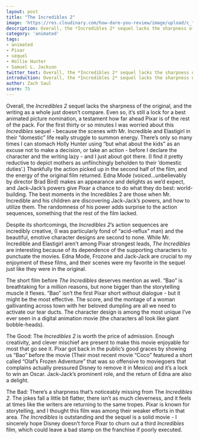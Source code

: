 ```yaml
---
layout: post
title: "The Incredibles 2"
image: 'https://res.cloudinary.com/how-dare-you-review/image/upload/c_fill,h_399,w_760/v1529473279/incredibles2.png'
description: Overall, the *Incredibles 2* sequel lacks the sharpness of the original, and the writing as a whole just doesn’t compare.
category: 'animated'
tags:
- animated
- Pixar
- sequel
- Hollie Hunter
- Samuel L. Jackson
twitter_text: Overall, the *Incredibles 2* sequel lacks the sharpness of the original, and the writing as a whole just doesn’t compare.
introduction: Overall, the *Incredibles 2* sequel lacks the sharpness of the original, and the writing as a whole just doesn’t compare.
author: Zach Saul
score: 75
---
```


Overall, the *Incredibles 2* sequel lacks the sharpness of the original, and the writing as a whole just doesn’t compare. Even so, it’s still a lock for a best animated picture nomination, a testament how far ahead Pixar is of the rest of the pack. For the first thirty or so minutes I was worried about this *Incredibles* sequel - because the scenes with Mr. Incredible and Elastigirl in their “domestic” life really struggle to summon energy. There’s only so many times I can stomach Holly Hunter using “but what about the kids” as an excuse not to make a decision, or take an action - before I declare the character and the writing lazy - and I just about got there. (I find it pretty reductive to depict mothers as unflinchingly beholden to their ‘domestic duties’.) Thankfully the action picked up in the second half of the film, and the energy of the original film returned. Edna Mode (voiced...unbelievably by director Brad Bird) makes an appearance and delights as we’d expect, and Jack-Jack’s powers give Pixar a chance to do what they do best: world-building. The best moments in the Incredibles 2 are those when Mr. Incredible and his children are discovering Jack-Jack’s powers, and how to utilize them. The randomness of his power adds surprise to the action sequences, something that the rest of the film lacked.

Despite its shortcomings, the *Incredibles 2*’s action sequences are incredibly creative, (I was particularly fond of “acid-reflux” man) and the beautiful, emotive character designs are second to none. While Mr. Incredible and Elastigirl aren’t among Pixar strongest leads, *The Incredibles* are interesting because of its dependence of the supporting characters to punctuate the movies. Edna Mode, Frozone and Jack-Jack are crucial to my enjoyment of these films, and their scenes were my favorite in the sequel just like they were in the original.

The short film before *The Incredibles* deserves mention as well. “Bao” is breathtaking for a million reasons, but none bigger than the storytelling muscle it flexes. “Bao” isn’t the first Pixar short without dialogue - but it might be the most effective. The score, and the montage of a woman gallivanting across town with her beloved dumpling are all we need to activate our tear ducts. The character design is among the most unique I’ve ever seen in a digital animation movie (the characters all look like giant bobble-heads).  

The Good: The *Incredibles 2* is worth the price of admission. Enough creativity, and clever mischief are present to make this movie enjoyable for most that go see it. Pixar got back in the public’s good graces by showing us “Bao” before the movie (Their most recent movie “Coco” featured a short called “Olaf’s Frozen Adventure” that was so offensive to moviegoers that complains actually pressured Disney to remove it in Mexico) and it’s a lock to win an Oscar. Jack-Jack’s prominent role, and the return of Edna are also a delight.

The Bad: There’s a sharpness that’s noticeably missing from The *Incredibles 2*. The jokes fall a little bit flatter, there isn’t as much cleverness, and it feels at times like the writers are returning to the same tropes. Pixar is known for storytelling, and I thought this film was among their weaker efforts in that area. *The Incredibles* is outstanding and the sequel is a solid movie - I sincerely hope Disney doesn’t force Pixar to churn out a third *Incredibles* film, which could leave a bad stamp on the franchise if poorly executed.
